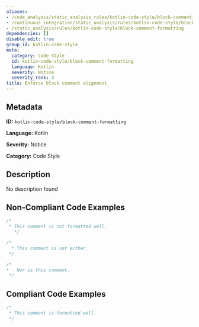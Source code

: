```yaml
---
aliases:
- /code_analysis/static_analysis_rules/kotlin-code-style/block-comment-formatting
- /continuous_integration/static_analysis/rules/kotlin-code-style/block-comment-formatting
- /static_analysis/rules/kotlin-code-style/block-comment-formatting
dependencies: []
disable_edit: true
group_id: kotlin-code-style
meta:
  category: Code Style
  id: kotlin-code-style/block-comment-formatting
  language: Kotlin
  severity: Notice
  severity_rank: 3
title: Enforce block comment alignment
---
```

<!--  SOURCED FROM https://github.com/DataDog/datadog-static-analyzer-rule-docs -->


## Metadata
**ID:** `kotlin-code-style/block-comment-formatting`

**Language:** Kotlin

**Severity:** Notice

**Category:** Code Style

## Description
No description found

## Non-Compliant Code Examples
```kotlin
/*
 * This comment is not formatted well.
   */

/*
  * This comment is not either.
 */

/*
*   Nor is this comment.
 */
```

## Compliant Code Examples
```kotlin
/*
 * This comment is formatted well.
 */
```
